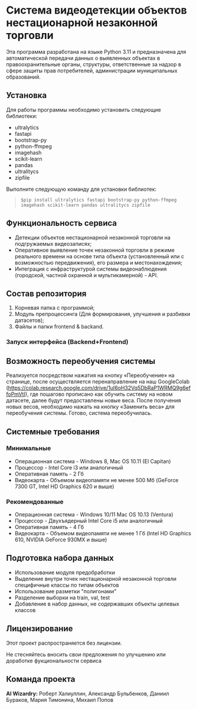 # Система видеодетекции объектов нестационарной незаконной торговли

Эта программа разработана на языке Python 3.11 и предназначена для автоматической передачи данных о выявленных объектах в правоохранительные органы, структуры, ответственные за надзор в сфере защиты прав потребителей, администрации муниципальных образований. 

## Установка

Для работы программы необходимо установить следующие библиотеки:

- ultralytics
- fastapi
- bootstrap-py
- python-ffmpeg
- imagehash
- scikit-learn
- pandas
- ultralitycs
- zipfile

Выполните следующую команду для установки библиотек:
>     $pip install ultralytics fastapi bootstrap-py python-ffmpeg imagehash scikit-learn pandas ultralitycs zipfile

## Функциональность сервиса
- Детекции объектов нестационарной незаконной торговли на подгружаемых видеозаписях;
- Оперативное выявление точек незаконной торговли в режиме реального времени на основе типа объекта (установленный или с возможностью передвижения), его размера и местонахождения;
- Интеграция с инфраструктурой системы видеонаблюдения (городской, частной охранной и мультикамерной) - API.

## Состав репозитория
1. Корневая папка с программой;
2. Модуль препроцессинга (Для формирования, улучшения и разбивки датасетов);
3. Файлы и папки frontend & backand.

### Запуск интерфейса (Backend+Frontend)

## Возможность переобучения системы
Реализуется посредством нажатия на кнопку «Переобучение» на странице, после осуществляется перенаправление на наш GoogleColab (https://colab.research.google.com/drive/1uI6oH32Vq5DbRaP1WRMQ9g6effoPmVtI), где пошагово прописано как обучить систему на новом датасете, далее будут предоставлены новые веса. После получения новых весов, необходимо нажать на кнопку «Заменить веса» для переобучения системы. Готово, система переобучилась.

## Системные требования
### Минимальные	
- Операционная система	- Windows 8, Mac OS 10.11 (El Capitan)
- Процессор	- Intel Core i3 или аналогичный
- Оперативная память	- 2 Гб
- Видеокарта	- Объемом видеопамяти не менее 500 Мб (GeForce 7300 GT, Intel HD Graphics 620 и выше)
### Рекомендованные
- Операционная система	- Windows 10/11 Mac OS 10.13 (Ventura)
- Процессор	- Двухъядерный Intel Core i5 или аналогичный
- Оперативная память	- 4 Гб
- Видеокарта	- Объемом видеопамяти не менее 1 Гб (Intel HD Graphics 610, NVIDIA GeForce 930MX и выше)

## Подготовка набора данных

- Использование модуля предобработки
- Выделение внутри точек нестационарной незаконной торговли специфичные классы по типам объектов
- Использование разметки "полигонами"
- Разделение выборки на train, val, test
- Добавление в набор данных, не содержавших объекты целевых классов

## Лицензирование

Этот проект распространяется без лицензии.

Не стесняйтесь вносить свои предложения по улучшению или доработке фукциональности сервиса

## Команда проекта

__AI Wizardry:__ Роберт Халиуллин, Александр Бульбенков, Даниил Бураков, Мария Тимонина, Михаил Попов
